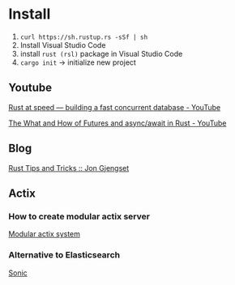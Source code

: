 # Install

1. `curl https://sh.rustup.rs -sSf | sh`
2. Install Visual Studio Code
3. install `rust (rsl)` package in Visual Studio Code
4. `cargo init` -> initialize new project

## Youtube

[Rust at speed — building a fast concurrent database - YouTube](https://www.youtube.com/watch?v=s19G6n0UjsM)

[The What and How of Futures and async/await in Rust - YouTube](https://www.youtube.com/watch?v=9_3krAQtD2k)

## Blog

[Rust Tips and Tricks :: Jon Gjengset](https://thesquareplanet.com/blog/rust-tips-and-tricks/)

## Actix

### How to create modular actix server

[Modular actix system](https://github.com/actix/actix-web/issues/408#issuecomment-406994821)

### Alternative to Elasticsearch

[Sonic](https://notamonadtutorial.com/sonic-a-minimalist-alternative-to-elasticsearch-written-in-rust-7f3612ecb47b)
